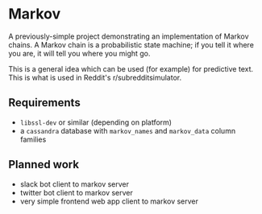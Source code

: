# Markov

A previously-simple project demonstrating an implementation of Markov chains.  A Markov chain is a probabilistic state machine; if you tell it where you are, it will tell you where you might go.

This is a general idea which can be used (for example) for predictive text.  This is what is used in Reddit's r/subredditsimulator.

## Requirements
* `libssl-dev` or similar (depending on platform)
* a `cassandra` database with `markov_names` and `markov_data` column families

## Planned work
* slack bot client to markov server
* twitter bot client to markov server
* very simple frontend web app client to markov server

